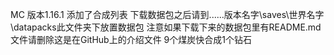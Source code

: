 MC 版本1.16.1
添加了合成列表
下载数据包之后请到......版本名字\saves\世界名字\datapacks此文件夹下放置数据包
注意如果下载下来的数据包里有README.md文件请删除这是在GitHub上的介绍文件
9个煤炭快合成1个钻石

